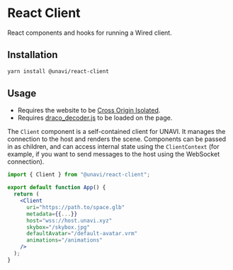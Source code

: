 # React Client

React components and hooks for running a Wired client.

## Installation

```bash
yarn install @unavi/react-client
```

## Usage

- Requires the website to be [Cross Origin Isolated](https://web.dev/coop-coep/).
- Requires [draco_decoder.js](https://github.com/google/draco/tree/master/javascript/example) to be loaded on the page.

The `Client` component is a self-contained client for UNAVI. It manages the connection to the host and renders the scene. Components can be passed in as children, and can access internal state using the `ClientContext` (for example, if you want to send messages to the host using the WebSocket connection).

```jsx
import { Client } from "@unavi/react-client";

export default function App() {
  return (
    <Client
      uri="https://path.to/space.glb"
      metadata={{...}}
      host="wss://host.unavi.xyz"
      skybox="/skybox.jpg"
      defaultAvatar="/default-avatar.vrm"
      animations="/animations"
    />
  );
}
```
